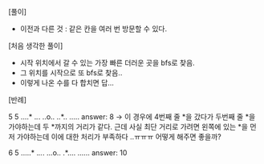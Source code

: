 [풀이]
- 이전과 다른 것 : 같은 칸을 여러 번 방문할 수 있다.

[처음 생각한 풀이]
- 시작 위치에서 갈 수 있는 가장 빠른 더러운 곳을 bfs로 찾음.
- 그 위치를 시작으로 또 bfs로 찾음..
- 이렇게 나온 수를 다 합치면 답...

[반례]

5 5
....*
.*.*.
..o..
..*..
.....
answer: 8
-> 이 경우에 4번째 줄 *을 갔다가 두번째 줄 *을 가야하는데 두 *까지의 거리가 같다.
근데 사실 최단 거리로 가려면 왼쪽에 있는 *을 먼저 가야하는데 이에 대한 처리가 부족하다 ..ㅠㅠㅠ 어떻게 해주면 좋을까?

6 5
.....*
.*..*.
...o..
.*....
......
answer: 10

